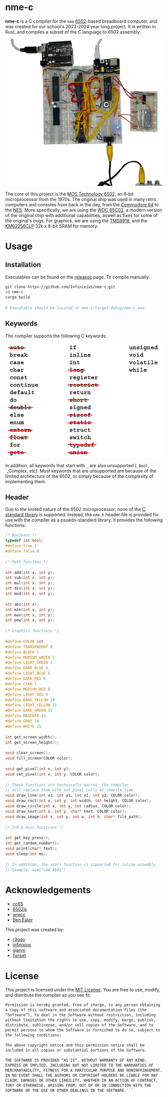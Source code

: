 # nme-c

**nme-c** is a C compiler for the `nme` [6502](https://en.wikipedia.org/wiki/MOS_Technology_6502)-based breadboard computer, and was created for our school's 2023-2024 year long project. It is written in Rust, and compiles a subset of the C language to 6502 assembly.

![showcase](https://github.com/Infinixius/nme-c/blob/main/.github/showcase.png)

The core of this project is the [MOS Technology 6502](https://en.wikipedia.org/wiki/MOS_Technology_6502), an 8-bit microprocessor from the 1970s. The original ship was used in many retro computers and consoles from back in the day, from the [Commodore 64](https://en.wikipedia.org/wiki/Commodore_64) to the [NES](https://en.wikipedia.org/wiki/Nintendo_Entertainment_System). More specifically, we are using the [WDC 65C02](https://en.wikipedia.org/wiki/WDC_65C02), a modern version of the original chip with additional capabilities, aswell as fixes for some of the original's bugs. For graphics, we are using the [TMS9918](https://en.wikipedia.org/wiki/TMS9918), and the [KM62256CLP](https://octopart.com/km62256clp-7-samsung-7411989) 32k x 8-bit SRAM for memory.

# Usage

## Installation

Executables can be found on the [releases](https://github.com/Infinixius/nme-c/releases) page. To compile manually:

```bash
git clone https://github.com/Infinixius/nme-c.git
cd nme-c
cargo build

# Executable should be located at nme-c/target/debug/nme-c.exe
```

## Keywords

The compiler supports the following C keywords:

![keywords](https://github.com/Infinixius/nme-c/blob/main/.github/keywords.png)

In addition, all keywords that start with `_` are also unsupported (`_Bool`, `_Complex, etc). Most keywords that are unsupported are because of the limited architecture of the 6502, or simply because of the complexity of implementing them.

## Header

Due to the limited nature of the 6502 microprocessor, none of the [C standard library](https://en.wikipedia.org/wiki/C_standard_library) is supported. Instead, the `nme.h` header file is provided for use with the compiler as a psuedo-standard library. It provides the following functions:

```h
/* Booleans */
typedef int bool;
#define true 1
#define false 0

/* Math functons */

int add(int x, int y);
int sub(int x, int y);
int mul(int x, int y);
int div(int x, int y);
int mod(int x, int y);

int abs(int x);
int min(int x, int y);
int max(int x, int y);
int pow(int x, int y);

/* Graphics functions */

#define COLOR int
#define TRANSPARENT 0
#define BLACK 1
#define MEDIUM_GREEN 2
#define LIGHT_GREEN 3
#define DARK_BLUE 4
#define LIGHT_BLUE 5
#define DARK_RED 6
#define CYAN 7
#define MEDIUM_RED 8
#define LIGHT_RED 9
#define DARK_YELLOW 10
#define LIGHT_YELLOW 11
#define DARK_GREEN 12
#define MAGENTA 13
#define GRAY 14
#define WHITE 15

int get_screen_width();
int get_screen_height();

void clear_screen();
void fill_screen(COLOR color);

void get_pixel(int x, int y);
void set_pixel(int x, int y, COLOR color);

// These functions are technically macros, the compiler
// will replace them with set_pixel calls at compile time.
void draw_line(int x1, int y1, int x2, int y2, COLOR color);
void draw_rect(int x, int y, int width, int height, COLOR color);
void draw_circle(int x, int y, int radius, COLOR color);
void draw_text(int x, int y, char* text, COLOR color);
void draw_image(int x, int y, int w, int h, char* file_path);

/* I/O & misc functions */

int get_key_press();
int get_random_number();
void print(char* text);
void sleep(int ms);

// In addition, the asm() function is supported for inline assembly.
// Example: asm("LDA #$01")
```

# Acknowledgements

- [cc65](https://github.com/cc65/cc65)
- [6502js](https://itema-as.github.io/6502js/)
- [wrecc](https://github.com/PhilippRados/wrecc)
- [Ben Eater](https://www.youtube.com/@BenEater)

This project was created by:

- [r3ggo](https://github.com/r3ggo/)
- [infinixius](https://github.com/Infinixius/)
- [gianni](https://github.com/xogianni)
- [funset](https://github.com/fungset)

# License

This project is licensed under the [MIT License](https://github.com/Infinixius/nme-c/blob/main/LICENSE). You are free to use, modify, and distribute the compiler as you see fit.

```
Permission is hereby granted, free of charge, to any person obtaining a copy of this software and associated documentation files (the “Software”), to deal in the Software without restriction, including without limitation the rights to use, copy, modify, merge, publish, distribute, sublicense, and/or sell copies of the Software, and to permit persons to whom the Software is furnished to do so, subject to the following conditions:

The above copyright notice and this permission notice shall be included in all copies or substantial portions of the Software.

THE SOFTWARE IS PROVIDED “AS IS”, WITHOUT WARRANTY OF ANY KIND, EXPRESS OR IMPLIED, INCLUDING BUT NOT LIMITED TO THE WARRANTIES OF MERCHANTABILITY, FITNESS FOR A PARTICULAR PURPOSE AND NONINFRINGEMENT. IN NO EVENT SHALL THE AUTHORS OR COPYRIGHT HOLDERS BE LIABLE FOR ANY CLAIM, DAMAGES OR OTHER LIABILITY, WHETHER IN AN ACTION OF CONTRACT, TORT OR OTHERWISE, ARISING FROM, OUT OF OR IN CONNECTION WITH THE SOFTWARE OR THE USE OR OTHER DEALINGS IN THE SOFTWARE.```